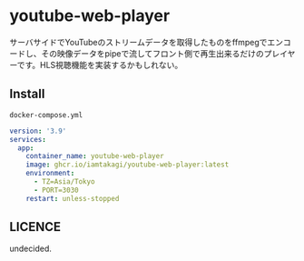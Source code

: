# youtube-web-player
サーバサイドでYouTubeのストリームデータを取得したものをffmpegでエンコードし、その映像データをpipeで流してフロント側で再生出来るだけのプレイヤーです。HLS視聴機能を実装するかもしれない。

## Install
`docker-compose.yml`
```yml
version: '3.9'
services:
  app:
    container_name: youtube-web-player
    image: ghcr.io/iamtakagi/youtube-web-player:latest
    environment:
      - TZ=Asia/Tokyo
      - PORT=3030
    restart: unless-stopped
```

## LICENCE
undecided.
